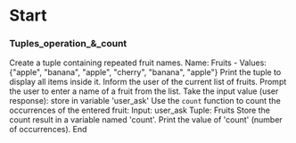 # Start
### Tuples_operation_&_count

Create a tuple containing repeated fruit names.
Name: Fruits - Values: {"apple", "banana", "apple", "cherry", "banana", "apple"}
Print the tuple to display all items inside it.
Inform the user of the current list of fruits.
Prompt the user to enter a name of a fruit from the list.
Take the input value (user response):
store in variable 'user_ask'
Use the `count` function to count the occurrences of the entered fruit:
Input: user_ask
Tuple: Fruits
Store the count result in a variable named 'count'.
Print the value of 'count' (number of occurrences).
End